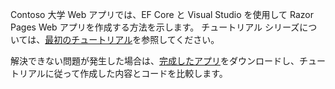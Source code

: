 Contoso 大学 Web アプリでは、EF Core と Visual Studio を使用して Razor Pages Web アプリを作成する方法を示します。 チュートリアル シリーズについては、[最初のチュートリアル](xref:data/ef-rp/intro)を参照してください。

解決できない問題が発生した場合は、[完成したアプリ](https://github.com/dotnet/AspNetCore.Docs/tree/master/aspnetcore/data/ef-rp/intro/samples)をダウンロードし、チュートリアルに従って作成した内容とコードを比較します。

